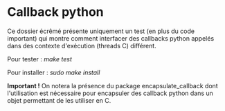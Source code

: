 # Callback python

Ce dossier écrêmé présente uniquement un test (en plus du code important) qui montre comment interfacer des callbacks python appelés dans des contexte d'exécution (threads C) différent.

Pour tester : *make test*

Pour installer : *sudo make install*

**Important !**
On notera la présence du package encapsulate_callback dont l'utilisation est nécessaire pour encapsuler des callback python dans un objet permettant de les utiliser en C.
